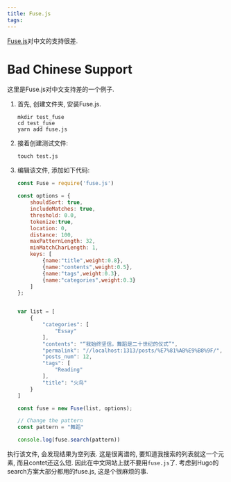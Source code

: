 ```yaml
---
title: Fuse.js
tags:
---
```




[Fuse.js](https://fusejs.io/demo.html#live-demo)对中文的支持很差. 

# Bad Chinese Support

这里是Fuse.js对中文支持差的一个例子.

1. 首先, 创建文件夹, 安装Fuse.js.

   ```
   mkdir test_fuse
   cd test_fuse
   yarn add fuse.js
   ```

2. 接着创建测试文件:

   ```
   touch test.js
   ```

3. 编辑该文件, 添加如下代码:

   ```javascript
   const Fuse = require('fuse.js')
   
   const options = {
       shouldSort: true,
       includeMatches: true,
       threshold: 0.0,
       tokenize:true,
       location: 0,
       distance: 100,
       maxPatternLength: 32,
       minMatchCharLength: 1,
       keys: [
           {name:"title",weight:0.8},
           {name:"contents",weight:0.5},
           {name:"tags",weight:0.3},
           {name:"categories",weight:0.3}
       ]
   };
   
   
   var list = [
       {
           "categories": [
               "Essay"
           ],
           "contents": "“我始终坚信，舞蹈是二十世纪的仪式”",
           "permalink": "//localhost:1313/posts/%E7%81%AB%E9%B8%9F/",
           "posts_num": 12,
           "tags": [
               "Reading"
           ],
           "title": "火鸟"
       }
   ]
   
   const fuse = new Fuse(list, options);
   
   // Change the pattern
   const pattern = "舞蹈"
   
   console.log(fuse.search(pattern))
   ```

执行该文件, 会发现结果为空列表. 这是很离谱的, 要知道我搜索的列表就这一个元素, 而且contet还这么短. 因此在中文网站上就不要用`fuse.js`了. 考虑到Hugo的search方案大部分都用的fuse.js, 这是个很麻烦的事.
